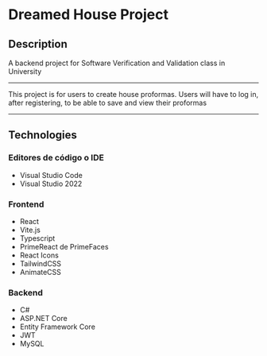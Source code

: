 # Dreamed House Project

## Description

A backend project for Software Verification and Validation class in University

---

This project is for users to create house proformas. Users will have to log in, after registering, to be able to save and view their proformas

---

## Technologies

### Editores de código o IDE

- Visual Studio Code
- Visual Studio 2022

### Frontend

- React
- Vite.js
- Typescript
- PrimeReact de PrimeFaces
- React Icons
- TailwindCSS
- AnimateCSS

### Backend

- C#
- ASP.NET Core
- Entity Framework Core
- JWT
- MySQL
